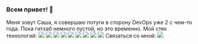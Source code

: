 ### Всем привет! 👋
Меня зовут Саша, я совершаю потуги в сторону DevOps уже 2 с чем-то года. Пока гитхаб немного пустой, но это временно.
Мой стек технологий:
<img src="https://img.shields.io/badge/Go-black?style=for-the-badge&logo=Go"/>
<img src="https://img.shields.io/badge/Python-black?style=for-the-badge&logo=Python"/>
<img src="https://img.shields.io/badge/Linux-black?style=for-the-badge&logo=Linux"/> 
<img src="https://img.shields.io/badge/Docker-black?style=for-the-badge&logo=Docker"/>
<img src="https://img.shields.io/badge/Kubernetes-black?style=for-the-badge&logo=Kubernetes"/>
<img src="https://img.shields.io/badge/Ansible-black?style=for-the-badge&logo=Ansible"/>
<img src="https://img.shields.io/badge/Grafana-black?style=for-the-badge&logo=Grafana"/>
<img src="https://img.shields.io/badge/Prometheus-black?style=for-the-badge&logo=Prometheus"/>
<img src="https://img.shields.io/badge/Powershell-black?style=for-the-badge&logo=Powershell"/>
Связаться со мной:
<img src="http://qrcoder.ru/code/?loperr.tech&4&0"/>
<!--
**Loperr/Loperr** is a ✨ _special_ ✨ repository because its `README.md` (this file) appears on your GitHub profile.

Here are some ideas to get you started:

- 🔭 I’m currently working on ...
- 🌱 I’m currently learning ...
- 👯 I’m looking to collaborate on ...
- 🤔 I’m looking for help with ...
- 💬 Ask me about ...
- 📫 How to reach me: ...
- 😄 Pronouns: ...
- ⚡ Fun fact: ...
-->
